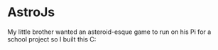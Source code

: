 # AstroJs
My little brother wanted an asteroid-esque game to run on his Pi for a school project so I built this C:
